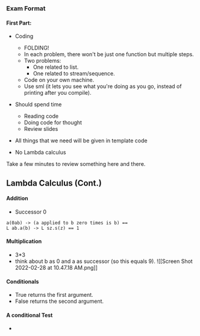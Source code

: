 ### Exam Format
#### First Part:
* Coding
	* FOLDING!
	* In each problem, there won't be just one function but multiple steps.
	* Two problems:
		* One related to list.
		* One related to stream/sequence.
	* Code on your own machine.
	* Use sml (it lets you see what you're doing as you go, instead of printing after you compile). 

* Should spend time
	* Reading code
	* Doing code for thought
	* Review slides

* All things that we need will be given in template code
* No Lambda calculus

Take a few minutes to review something here and there.


## Lambda Calculus (Cont.)
#### Addition
* Successor 0
~~~
a(0ab) -> (a applied to b zero times is b) ==
L ab.a(b) -> L sz.s(z) == 1
~~~

#### Multiplication
* 3\*3
* think about b as 0 and a as successor (so this equals 9).
![[Screen Shot 2022-02-28 at 10.47.18 AM.png]]

 #### Conditionals
 * True returns the first argument.
 * False returns the second argument.

 #### A conditional Test
 * 